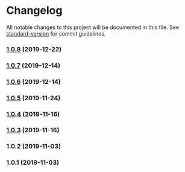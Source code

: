 # Changelog

All notable changes to this project will be documented in this file. See [standard-version](https://github.com/conventional-changelog/standard-version) for commit guidelines.

### [1.0.8](https://github.com/aorumbayev/linkedpipes-storage/compare/v1.0.7...v1.0.8) (2019-12-22)



### [1.0.7](https://github.com/aorumbayev/linkedpipes-storage/compare/v1.0.6...v1.0.7) (2019-12-14)



### [1.0.6](https://github.com/aorumbayev/linkedpipes-storage/compare/v1.0.5...v1.0.6) (2019-12-14)



### [1.0.5](https://github.com/aorumbayev/linkedpipes-storage/compare/v1.0.4...v1.0.5) (2019-11-24)



### [1.0.4](https://github.com/aorumbayev/linkedpipes-storage/compare/v1.0.3...v1.0.4) (2019-11-16)



### [1.0.3](https://github.com/aorumbayev/linkedpipes-storage/compare/v1.0.2...v1.0.3) (2019-11-16)



### 1.0.2 (2019-11-03)



### 1.0.1 (2019-11-03)
